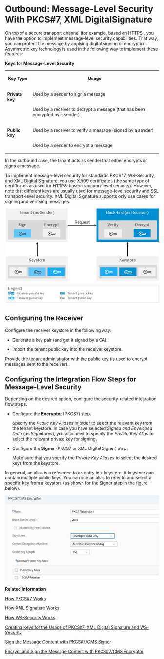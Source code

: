 <!-- loio57b2b199a17a49f1844bba06076f4be1 -->

# Outbound: Message-Level Security With PKCS\#7, XML DigitalSignature



On top of a secure transport channel \(for example, based on HTTPS\), you have the option to implement message-level security capabilities. That way, you can protect the message by applying digital signing or encryption. Asymmetric key technology is used in the following way to implement these features:

**Keys for Message-Level Security**


<table>
<tr>
<th valign="top">

Key Type



</th>
<th valign="top">

Usage



</th>
</tr>
<tr>
<td valign="top" rowspan="2">

 **Private key** 



</td>
<td valign="top">

Used by a sender to sign a message



</td>
</tr>
<tr>
<td valign="top">

Used by a receiver to decrypt a message \(that has been encrypted by a sender\)



</td>
</tr>
<tr>
<td valign="top" rowspan="2">

 **Public key** 



</td>
<td valign="top">

Used by a receiver to verify a message \(signed by a sender\)



</td>
</tr>
<tr>
<td valign="top">

Used by a sender to encrypt a message



</td>
</tr>
</table>



In the outbound case, the tenant acts as sender that either encrypts or signs a message.



To implement message-level security for standards PKCS\#7, WS-Security, and XML Digital Signature, you use X.509 certificates \(the same type of certificates as used for HTTPS-based transport-level security\). However, note that different keys are usually used for message-level security and SSL transport-level security. XML Digital Signature supports only use cases for signing and verifying messages.

![](images/Certificates_for_Message_Level_Security_Outbound_74d63b3.png)



## Configuring the Receiver

Configure the receiver keystore in the following way:

-   Generate a key pair \(and get it signed by a CA\).

-   Import the tenant public key into the receiver keystore.




Provide the tenant administrator with the public key \(is used to encrypt messages sent to the receiver\).



<a name="loio57b2b199a17a49f1844bba06076f4be1__section_sqk_d2t_5bb"/>

## Configuring the Integration Flow Steps for Message-Level Security

Depending on the desired option, configure the security-related integration flow steps.

-   Configure the **Encryptor** \(PKCS7\) step.

    Specify the *Public Key Aliases* in order to select the relevant key from the tenant keystore. In case you have selected *Signed and Enveloped Data* \(as *Signatures*\), you also need to specify the *Private Key Alias* to select the relevant private key for signing.

-   Configure the **Signer** \(PKCS7 or XML Digital Signer\) step.

    Make sure that you specify the *Private Key Aliases* to select the desired keys from the keystore.


In general, an alias is a reference to an entry in a keystore. A keystore can contain multiple public keys. You can use an alias to refer to and select a specific key from a keystore \(as shown for the Signer step in the figure below\).

![](images/Encryptor_X_509_46e49f1.png)

**Related Information**  


[How PKCS\#7 Works](how-pkcs-7-works-21325d5.md "You have the option to sign and encrypt message payloads based on PKCS#7/CMS Enveloped Data and Signed Data (PKCS stands for Public Key Cryptography Standards).")

[How XML Signature Works](how-xml-signature-works-9857d50.md "A digital signature ensures the authenticity of a message that way that it guarantees the identity of the signer and that the message was not altered after signing. You have the option to digitally sign and validate a message based on the XML Signature standard (issued by the W3C consortium). Applying this standard means that the digital signature of a document itself is stored as an XML element.")

[How WS-Security Works](how-ws-security-works-2f9a038.md "Messages can be protected according to the WS-Security standard.")

[Creating Keys for the Usage of PKCS\#7, XML Digital Signature and WS-Security](creating-keys-for-the-usage-of-pkcs-7-xml-digital-signature-and-ws-security-6f43916.md "To set up message level security scenarios based on PKCS#7, XML Digital Signature or WS-Security, the required keys are created in the same way as for transport level security HTTPS.")

[Sign the Message Content with PKCS\#7/CMS Signer](../50-Development/sign-the-message-content-with-pkcs-7-cms-signer-cc09e03.md "")

[Encrypt and Sign the Message Content with PKCS\#7/CMS Encryptor](../50-Development/encrypt-and-sign-the-message-content-with-pkcs-7-cms-encryptor-21fd211.md "")

